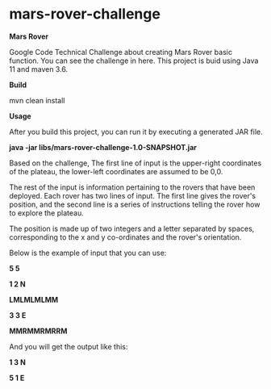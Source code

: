 # mars-rover-challenge

**Mars Rover**

Google Code Technical Challenge about creating Mars Rover basic function. You can see the challenge in here. This project is buid using Java 11 and maven 3.6.

**Build**

mvn clean install

**Usage**

After you build this project, you can run it by executing a generated JAR file.

**java -jar libs/mars-rover-challenge-1.0-SNAPSHOT.jar**

Based on the challenge, The first line of input is the upper-right coordinates of the plateau, the lower-left coordinates are assumed to be 0,0.

The rest of the input is information pertaining to the rovers that have been deployed. Each rover has two lines of input. The first line gives the rover's position, and the second line is a series of instructions telling the rover how to explore the plateau.

The position is made up of two integers and a letter separated by spaces, corresponding to the x and y co-ordinates and the rover's orientation.

Below is the example of input that you can use:

**5 5**

**1 2 N**

**LMLMLMLMM**

**3 3 E**

**MMRMMRMRRM**

And you will get the output like this:

**1 3 N**

**5 1 E**
